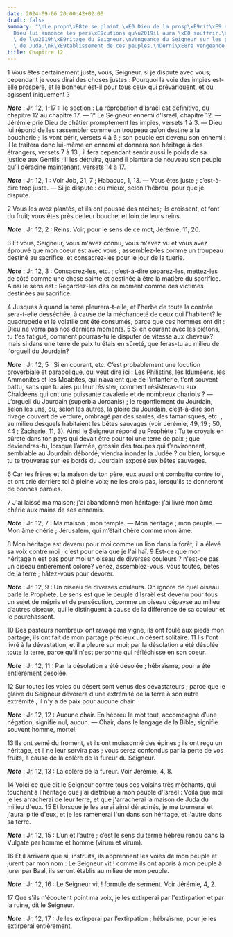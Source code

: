 ```yaml
---
date: 2024-09-06 20:00:42+02:00
draft: false
summary: "\nLe proph\xE8te se plaint \xE0 Dieu de la prosp\xE9rit\xE9 des m\xE9chants.\n\
  Dieu lui annonce les pers\xE9cutions qu\u2019il aura \xE0 souffrir.\nD\xE9solation\
  \ de l\u2019h\xE9ritage du Seigneur.\nVengeance du Seigneur sur les peuples voisins\
  \ de Juda.\nR\xE9tablissement de ces peuples.\nDerni\xE8re vengeance sur eux.\n"
title: Chapitre 12
---
```





1 Vous êtes certainement juste, vous, Seigneur, si je dispute avec vous; cependant je vous dirai des choses justes : Pourquoi la voie des impies est-elle prospère, et le bonheur est-il pour tous ceux qui prévariquent, et qui agissent iniquement ?

***Note*** :  Jr. 12, 1-17 : IIe section : La réprobation d’Israël est définitive, du chapitre 12 au chapitre 17. ― 1° Le Seigneur ennemi d’Israël, chapitre 12. ― Jérémie prie Dieu de châtier promptement les impies, versets 1 à 3. ― Dieu lui répond de les rassembler comme un troupeau qu’on destine à la boucherie ; ils vont périr, versets 4 à 6 ; son peuple est devenu son ennemi : il le traitera donc lui-même en ennemi et donnera son héritage à des étrangers, versets 7 à 13 ; il fera cependant sentir aussi le poids de sa justice aux Gentils ; il les détruira, quand il plantera de nouveau son peuple qu’il déracine maintenant, versets 14 à 17.

***Note*** :  Jr. 12, 1 : Voir Job, 21, 7 ; Habacuc, 1, 13. ― Vous êtes juste ; c’est-à-dire trop juste. ― Si je dispute : ou mieux, selon l’hébreu, pour que je dispute.

2 Vous les avez plantés, et ils ont poussé des racines; ils croissent, et font du fruit; vous êtes près de leur bouche, et loin de leurs reins.

***Note*** :  Jr. 12, 2 : Reins. Voir, pour le sens de ce mot, Jérémie, 11, 20.


3 Et vous, Seigneur, vous m'avez connu, vous m'avez vu et vous avez éprouvé que mon coeur est avec vous ; assemblez-les comme un troupeau destiné au sacrifice, et consacrez-les pour le jour de la tuerie.

***Note*** :  Jr. 12, 3 : Consacrez-les, etc. ; c’est-à-dire séparez-les, mettez-les de côté comme une chose sainte et destinée à être la matière du sacrifice. Ainsi le sens est : Regardez-les dès ce moment comme des victimes destinées au sacrifice.

4 Jusques à quand la terre pleurera-t-elle, et l'herbe de toute la contrée sera-t-elle desséchée, à cause de la méchanceté de ceux qui l'habitent? le quadrupède et le volatile ont été consumés, parce que ces hommes ont dit : Dieu ne verra pas nos derniers moments. 5 Si en courant avec les piétons, tu t'es fatigué, comment pourras-tu le disputer de vitesse aux chevaux? mais si dans une terre de paix tu étais en sûreté, que feras-tu au milieu de l'orgueil du Jourdain?

***Note*** :  Jr. 12, 5 : Si en courant, etc. C’est probablement une locution proverbiale et parabolique, qui veut dire ici : Les Philistins, les Iduméens, les Ammonites et les Moabites, qui n’avaient que de l’infanterie, t’ont souvent battu, sans que tu aies pu leur résister, comment résisteras-tu aux Chaldéens qui ont une puissante cavalerie et de nombreux chariots ? ― L’orgueil du Jourdain (superbia Jordanis) ; le regonflement du Jourdain, selon les uns, ou, selon les autres, la gloire du Jourdain, c’est-à-dire son rivage couvert de verdure, ombragé par des saules, des tamarisques, etc. , au milieu desquels habitaient les bêtes sauvages (voir Jérémie, 49, 19 ; 50, 44 ; Zacharie, 11, 3). Ainsi le Seigneur répond au Prophète : Tu te croyais en sûreté dans ton pays qui devait être pour toi une terre de paix ; que deviendras-tu, lorsque l’armée, grossie des troupes qui t’environnent, semblable au Jourdain débordé, viendra inonder la Judée ? ou bien, lorsque tu te trouveras sur les bords du Jourdain exposé aux bêtes
sauvages.

6 Car tes frères et la maison de ton père, eux aussi ont combattu contre toi, et ont crié derrière toi à pleine voix; ne les crois pas, lorsqu'ils te donneront de bonnes paroles.


7 J'ai laissé ma maison; j'ai abandonné mon héritage; j'ai livré mon âme chérie aux mains de ses ennemis.

***Note*** :  Jr. 12, 7 : Ma maison ; mon temple. ― Mon héritage ; mon peuple. ― Mon âme chérie ; Jérusalem, qui m’était chère comme mon âme.

8 Mon héritage est devenu pour moi comme un lion dans la forêt; il a élevé sa voix contre moi ; c'est pour cela que je l'ai haï. 9 Est-ce que mon héritage n'est pas pour moi un oiseau de diverses couleurs ? n'est-ce pas un oiseau entièrement coloré? venez, assemblez-vous, vous toutes, bêtes de la terre ; hâtez-vous pour dévorer.

***Note*** :  Jr. 12, 9 : Un oiseau de diverses couleurs. On ignore de quel oiseau parle le Prophète. Le sens est que le peuple d’Israël est devenu pour tous un sujet de mépris et de persécution, comme un oiseau dépaysé au milieu d’autres oiseaux, qui le distinguent à cause de la différence de sa couleur et le pourchassent.


10 Des pasteurs nombreux ont ravagé ma vigne, ils ont foulé aux pieds mon partage; ils ont fait de mon partage précieux un désert solitaire. 11 Ils l'ont livré à la dévastation, et il a pleuré sur moi; par la désolation a été désolée toute la terre, parce qu'il n'est personne qui réfléchisse en son coeur.

***Note*** :  Jr. 12, 11 : Par la désolation a été désolée ; hébraïsme, pour a été entièrement désolée.

12 Sur toutes les voies du désert sont venus des dévastateurs ; parce que le glaive du Seigneur dévorera d'une extrémité de la terre à son autre extrémité ; il n'y a de paix pour aucune chair.

***Note*** :  Jr. 12, 12 : Aucune chair. En hébreu le mot tout, accompagné d’une négation, signifie nul, aucun. ― Chair, dans le langage de la Bible, signifie souvent homme, mortel.


13 Ils ont semé du froment, et ils ont moissonné des épines ; ils ont reçu un héritage, et il ne leur servira pas ; vous serez confondus par la perte de vos fruits, à cause de la colère de la fureur du Seigneur.

***Note*** :  Jr. 12, 13 : La colère de la fureur. Voir Jérémie, 4, 8.


14 Voici ce que dit le Seigneur contre tous ces voisins très méchants, qui touchent à l'héritage que j'ai distribué à mon peuple d'Israël : Voilà que moi je les arracherai de leur terre, et que j'arracherai la maison de Juda du milieu d'eux. 15 Et lorsque je les aurai ainsi déracinés, je me tournerai et j'aurai pitié d'eux, et je les ramènerai l'un dans son héritage, et l'autre dans sa terre.

***Note*** :  Jr. 12, 15 : L’un et l’autre ; c’est le sens du terme hébreu rendu dans la Vulgate par homme et homme (virum et virum).

16 Et il arrivera que si, instruits, ils apprennent les voies de mon peuple et jurent par mon nom : Le Seigneur vit ! comme ils ont appris à mon peuple à jurer par Baal, ils seront établis au milieu de mon peuple.

***Note*** :  Jr. 12, 16 : Le Seigneur vit ! formule de serment. Voir Jérémie, 4, 2.

17 Que s'ils n'écoutent point ma voix, je les extirperai par l'extirpation et par la ruine, dit le Seigneur.

***Note*** :  Jr. 12, 17 : Je les extirperai par l’extirpation ; hébraïsme, pour je les extirperai entièrement.

